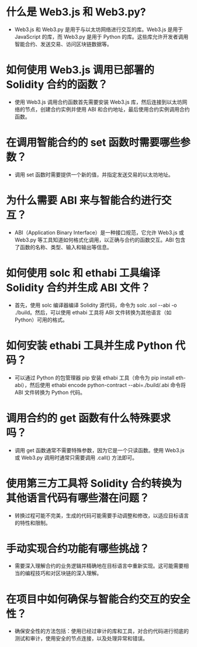 # 什么是 Web3.js 和 Web3.py?
* Web3.js 和 Web3.py 是用于与以太坊网络进行交互的库。Web3.js 是用于 JavaScript 的库，而 Web3.py 是用于 Python 的库。这些库允许开发者调用智能合约、发送交易、访问区块链数据等。
# 如何使用 Web3.js 调用已部署的 Solidity 合约的函数？
* 使用 Web3.js 调用合约函数首先需要安装 Web3.js 库，然后连接到以太坊网络的节点，创建合约实例并使用 ABI 和合约地址，最后使用合约实例调用合约函数。
# 在调用智能合约的 set 函数时需要哪些参数？
* 调用 set 函数时需要提供一个新的值，并指定发送交易的以太坊地址。
# 为什么需要 ABI 来与智能合约进行交互？
* ABI（Application Binary Interface）是一种接口规范，它允许 Web3.js 或 Web3.py 等工具知道如何格式化调用，以正确与合约的函数交互。ABI 包含了函数的名称、类型、输入和输出等信息。
# 如何使用 solc 和 ethabi 工具编译 Solidity 合约并生成 ABI 文件？
* 首先，使用 solc 编译器编译 Solidity 源代码，命令为 solc <filename>.sol --abi -o ./build。然后，可以使用 ethabi 工具将 ABI 文件转换为其他语言（如 Python）可用的格式。
# 如何安装 ethabi 工具并生成 Python 代码？
* 可以通过 Python 的包管理器 pip 安装 ethabi 工具（命令为 pip install eth-abi），然后使用 ethabi encode python-contract --abi=./build/<contract-name>.abi 命令将 ABI 文件转换为 Python 代码。
# 调用合约的 get 函数有什么特殊要求吗？
* 调用 get 函数通常不需要特殊参数，因为它是一个只读函数。使用 Web3.js 或 Web3.py 调用时通常只需要调用 .call() 方法即可。
# 使用第三方工具将 Solidity 合约转换为其他语言代码有哪些潜在问题？
* 转换过程可能不完美，生成的代码可能需要手动调整和修改，以适应目标语言的特性和限制。
# 手动实现合约功能有哪些挑战？
* 需要深入理解合约的业务逻辑并精确地在目标语言中重新实现。这可能需要相当的编程技巧和对区块链的深入理解。
# 在项目中如何确保与智能合约交互的安全性？
* 确保安全性的方法包括：使用已经过审计的库和工具，对合约代码进行彻底的测试和审计，使用安全的节点连接，以及处理异常和错误。